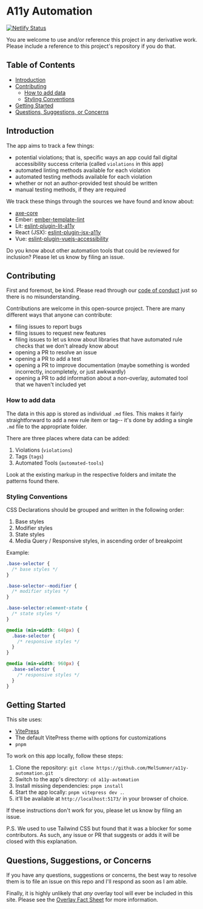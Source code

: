 # A11y Automation

[![Netlify Status](https://api.netlify.com/api/v1/badges/f7a9f162-0916-4ff3-8ecd-2047e26a6923/deploy-status)](https://app.netlify.com/sites/a11y-automation-tracker/deploys)

You are welcome to use and/or reference this project in any derivative work.
Please include a reference to this project's repository if you do that.

## Table of Contents

- [Introduction](#introduction)
- [Contributing](#contributing)
  - [How to add data](#how-to-add-data)
  - [Styling Conventions](#styling-conventions)
- [Getting Started](#getting-started)
- [Questions, Suggestions, or Concerns](#questions-suggestions-or-concerns)

## Introduction

The app aims to track a few things:

- potential violations; that is, specific ways an app could fail digital accessibility success criteria (called `violations` in this app)
- automated linting methods available for each violation
- automated testing methods available for each violation
- whether or not an author-provided test should be written
- manual testing methods, if they are required

We track these things through the sources we have found and know about:

- [axe-core](https://github.com/dequelabs/axe-core)
- Ember: [ember-template-lint](https://github.com/ember-template-lint/ember-template-lint)
- Lit: [eslint-plugin-lit-a11y](https://github.com/open-wc/open-wc/blob/master/docs/docs/linting/eslint-plugin-lit-a11y/)
- React (JSX): [eslint-plugin-jsx-a11y](https://github.com/jsx-eslint/eslint-plugin-jsx-a11y)
- Vue: [eslint-plugin-vuejs-accessibility](https://github.com/vue-a11y/eslint-plugin-vuejs-accessibility)

Do you know about other automation tools that could be reviewed for inclusion?
Please let us know by filing an issue.

## Contributing

First and foremost, be kind. Please read through our [code of conduct](CODE_OF_CONDUCT.md) just so there is no misunderstanding.

Contributions are welcome in this open-source project. There are many different ways that anyone can contribute:

- filing issues to report bugs
- filing issues to request new features
- filing issues to let us know about libraries that have automated rule checks that we don't already know about
- opening a PR to resolve an issue
- opening a PR to add a test
- opening a PR to improve documentation (maybe something is worded incorrectly, incompletely, or just awkwardly)
- opening a PR to add information about a non-overlay, automated tool that we haven't included yet

### How to add data

The data in this app is stored as individual `.md` files.
This makes it fairly straightforward to add a new rule item or tag-- it's done by adding a single `.md` file to the appropriate folder.

There are three places where data can be added:

1. Violations (`violations`)
2. Tags (`tags`)
3. Automated Tools (`automated-tools`)

Look at the existing markup in the respective folders and imitate the patterns found there.

### Styling Conventions

CSS Declarations should be grouped and written in the following order:

1. Base styles
2. Modifier styles
3. State styles
4. Media Query / Responsive styles, in ascending order of breakpoint

Example:

```css
.base-selector {
  /* base styles */
}

.base-selector--modifier {
  /* modifier styles */
}

.base-selector:element-state {
  /* state styles */
}

@media (min-width: 640px) {
  .base-selector {
    /* responsive styles */
  }
}

@media (min-width: 960px) {
  .base-selector {
    /* responsive styles */
  }
}

```

## Getting Started

This site uses:

- [VitePress](https://vitepress.dev/)
- The default VitePress theme with options for customizations
- `pnpm`

To work on this app locally, follow these steps:

1. Clone the repository: `git clone https://github.com/MelSumner/a11y-automation.git`
2. Switch to the app's directory: `cd a11y-automation`
3. Install missing dependencies: `pnpm install`
4. Start the app locally: `pnpm vitepress dev .`.
5. it'll be available at `http://localhost:5173/` in your browser of choice.

If these instructions don't work for you, please let us know by filing an issue.

P.S. We used to use Tailwind CSS but found that it was a blocker for some contributors. As such, any issue or PR that suggests or adds it will be closed with this explanation.

## Questions, Suggestions, or Concerns

If you have any questions, suggestions or concerns, the best way to resolve them is to file an issue on this repo and I'll respond as soon as I am able.

Finally, it is highly unlikely that _any_ overlay tool will ever be included in this site.
Please see the [Overlay Fact Sheet](https://overlayfactsheet.com/en/) for more information.
